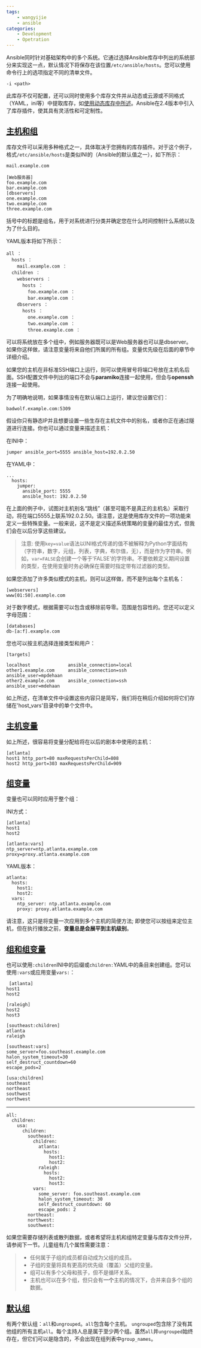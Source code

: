 ```yaml
---
tags:
    - wangyijie
    - ansible
categories:
    - Development
    - Opetration
---
```

Ansible同时针对基础架构中的多个系统。它通过选择Ansible库存中列出的系统部分来实现这一点，默认情况下将保存在该位置`/etc/ansible/hosts`。您可以使用命令行上的选项指定不同的清单文件。
<!--more-->
`-i <path>`

此库存不仅可配置，还可以同时使用多个库存文件并从动态或云源或不同格式（YAML，ini等）中提取库存，如[使用动态库存中所述](https://docs.ansible.com/ansible/latest/user_guide/intro_dynamic_inventory.html#intro-dynamic-inventory)。Ansible在2.4版本中引入了库存插件，使其具有灵活性和可定制性。

## [主机和组](https://docs.ansible.com/ansible/latest/user_guide/intro_inventory.html#id5)[](https://docs.ansible.com/ansible/latest/user_guide/intro_inventory.html#hosts-and-groups "这个标题的永久链接")

库存文件可以采用多种格式之一，具体取决于您拥有的库存插件。对于这个例子，格式`/etc/ansible/hosts`是类似INI的（Ansible的默认值之一），如下所示：
```
mail.example.com

[Web服务器]
foo.example.com
bar.example.com
[dbservers]
one.example.com
two.example.com
three.example.com
```

括号中的标题是组名，用于对系统进行分类并确定您在什么时间控制什么系统以及为了什么目的。

YAML版本将如下所示：
```
all ：
  hosts ：
    mail.example.com ：
  children ：
    webservers ：
      hosts ：
        foo.example.com ：
        bar.example.com ：
    dbservers ：
      hosts ：
        one.example.com ：
        two.example.com ：
        three.example.com ：
```

可以将系统放在多个组中，例如服务器既可以是Web服务器也可以是dbserver。如果你这样做，请注意变量将来自他们所属的所有组。变量优先级在后面的章节中详细介绍。

如果您的主机在非标准SSH端口上运行，则可以使用冒号将端口号放在主机名后面。SSH配置文件中列出的端口不会与**paramiko**连接一起使用，但会与**openssh**连接一起使用。

为了明确地说明，如果事情没有在默认端口上运行，建议您设置它们：

    badwolf.example.com:5309

假设你只有静态IP并且想要设置一些生存在主机文件中的别名，或者你正在通过隧道进行连接。你也可以通过变量来描述主机：

在INI中：  

    jumper ansible_port=5555 ansible_host=192.0.2.50

在YAML中：

```
...
  hosts:
    jumper:
      ansible_port: 5555
      ansible_host: 192.0.2.50

```

在上面的例子中，试图对主机别名“跳线”（甚至可能不是真正的主机名）采取行动，将在端口5555上联系192.0.2.50。请注意，这是使用库存文件的一项功能来定义一些特殊变量。一般来说，这不是定义描述系统策略的变量的最佳方式，但我们会在以后分享这些建议。

>注意:
使用`key=value`语法以INI格式传递的值不被解释为Python字面结构（字符串，数字，元组，列表，字典，布尔值，无），而是作为字符串。例如，`var=FALSE`会创建一个等于'FALSE'的字符串。不要依赖定义期间设置的类型，在使用变量时务必确保在需要时指定带有过滤器的类型。

如果您添加了许多类似模式的主机，则可以这样做，而不是列出每个主机名：
```
[webservers]
www[01:50].example.com
```
对于数字模式，根据需要可以包含或移除前导零。范围是包容性的。您还可以定义字母范围：
```
[databases]
db-[a:f].example.com
```
您也可以按主机选择连接类型和用户：
```
[targets]

localhost              ansible_connection=local
other1.example.com     ansible_connection=ssh        ansible_user=mpdehaan
other2.example.com     ansible_connection=ssh        ansible_user=mdehaan
```
如上所述，在清单文件中设置这些内容只是简写，我们将在稍后介绍如何将它们存储在'host_vars'目录中的单个文件中。

## [主机变量](https://docs.ansible.com/ansible/latest/user_guide/intro_inventory.html#id6)[](https://docs.ansible.com/ansible/latest/user_guide/intro_inventory.html#host-variables "这个标题的永久链接")

如上所述，很容易将变量分配给将在以后的剧本中使用的主机：
```
[atlanta]
host1 http_port=80 maxRequestsPerChild=808
host2 http_port=303 maxRequestsPerChild=909
```
## [组变量](https://docs.ansible.com/ansible/latest/user_guide/intro_inventory.html#id7)[](https://docs.ansible.com/ansible/latest/user_guide/intro_inventory.html#group-variables "这个标题的永久链接")

变量也可以同时应用于整个组：

INI方式：
```
[atlanta]
host1
host2

[atlanta:vars]
ntp_server=ntp.atlanta.example.com
proxy=proxy.atlanta.example.com
```
YAML版本：
```
atlanta:
  hosts:
    host1:
    host2:
  vars:
    ntp_server: ntp.atlanta.example.com
    proxy: proxy.atlanta.example.com
```
请注意，这只是将变量一次应用到多个主机的简便方法; 即使您可以按组来定位主机，但在执行播放之前，**变量总是会展平到主机级别**。

## [组和组变量](https://docs.ansible.com/ansible/latest/user_guide/intro_inventory.html#id8)[](https://docs.ansible.com/ansible/latest/user_guide/intro_inventory.html#groups-of-groups-and-group-variables "这个标题的永久链接")

也可以使用`:children`INI中的后缀或`children:`YAML中的条目来创建组。您可以使用`:vars`或应用变量`vars:`：
```
 [atlanta]
host1
host2

[raleigh]
host2
host3

[southeast:children]
atlanta
raleigh

[southeast:vars]
some_server=foo.southeast.example.com
halon_system_timeout=30
self_destruct_countdown=60
escape_pods=2

[usa:children]
southeast
northeast
southwest
northwest
```
****
```
all:
  children:
    usa:
      children:
        southeast:
          children:
            atlanta:
              hosts:
                host1:
                host2:
            raleigh:
              hosts:
                host2:
                host3:
          vars:
            some_server: foo.southeast.example.com
            halon_system_timeout: 30
            self_destruct_countdown: 60
            escape_pods: 2
        northeast:
        northwest:
        southwest:
```
如果您需要存储列表或散列数据，或者希望将主机和组特定变量与库存文件分开，请参阅下一节。儿童组有几个属性需要注意：

> *   任何属于子组的成员都自动成为父组的成员。
> *   子组的变量将具有更高的优先级（覆盖）父组的变量。
> *   组可以有多个父母和孩子，但不是循环关系。
> *   主机也可以在多个组，但只会有**一个**主机的情况下，合并来自多个组的数据。

## [默认组](https://docs.ansible.com/ansible/latest/user_guide/intro_inventory.html#id9)[](https://docs.ansible.com/ansible/latest/user_guide/intro_inventory.html#default-groups "这个标题的永久链接")

有两个默认组：`all`和`ungrouped`。`all`包含每个主机。 `ungrouped`包含除了没有其他组的所有主机`all`。每个主持人总是属于至少两个组。虽然`all`并`ungrouped`始终存在，但它们可以是隐含的，不会出现在组列表中`group_names`。


